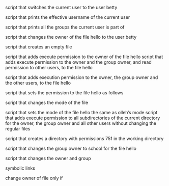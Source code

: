 script that switches the current user to the user betty

script that prints the effective username of the current user

script that prints all the groups the current user is part of

script that changes the owner of the file hello to the user betty

script that creates an empty file

script that adds execute permission to the owner of the file hello
script that adds execute permission to the owner and the group owner, and read permission to other users, to the file hello

script that adds execution permission to the owner, the group owner and the other users, to the file hello

script that sets the permission to the file hello as follows

script that changes the mode of the file

script that sets the mode of the file hello the same as olleh’s mode
script that adds execute permission to all subdirectories of the current directory for the owner, the group owner and all other users without changing the regular files

script that creates a directory with permissions 751 in the working directory

script that changes the group owner to school for the file hello

script that changes the owner and group

symbolic links

change owner of file only if
